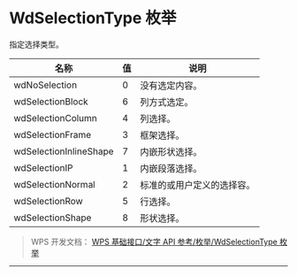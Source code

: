 # WdSelectionType 枚举

指定选择类型。

| 名称                   | 值  | 说明                       |
|------------------------|-----|----------------------------|
| wdNoSelection          | 0   | 没有选定内容。             |
| wdSelectionBlock       | 6   | 列方式选定。               |
| wdSelectionColumn      | 4   | 列选择。                   |
| wdSelectionFrame       | 3   | 框架选择。                 |
| wdSelectionInlineShape | 7   | 内嵌形状选择。             |
| wdSelectionIP          | 1   | 内嵌段落选择。             |
| wdSelectionNormal      | 2   | 标准的或用户定义的选择容。 |
| wdSelectionRow         | 5   | 行选择。                   |
| wdSelectionShape       | 8   | 形状选择。                 |

> WPS 开发文档： [WPS 基础接口/文字 API 参考/枚举/WdSelectionType 枚举](https://qn.cache.wpscdn.cn/encs/doc/office_v19/topics/WPS%20%E5%9F%BA%E7%A1%80%E6%8E%A5%E5%8F%A3/%E6%96%87%E5%AD%97%20API%20%E5%8F%82%E8%80%83/%E6%9E%9A%E4%B8%BE/WdSelectionType%20%E6%9E%9A%E4%B8%BE.html)

------------------------------------------------------------------------
